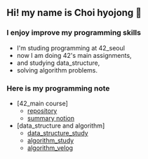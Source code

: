 ## Hi! my name is Choi hyojong 👋

### I enjoy improve my programming skills
- I'm studing programming at 42_seoul
- now I am doing 42's main assignments,
- and studying data_structure, 
- solving algorithm problems.

### Here is my programming note
- [42_main course]
  - [repository](https://github.com/bluedog129/ft_main)
  - [summary notion](https://witty-crime-33b.notion.site/42-ec1426dec942409b8d33a15413eea628)
- [data_structure and algorithm]
  - [data_structure_study](https://github.com/42cadet-data-structure/Data_structure)
  - [algorithm_study](https://github.com/bluedog129/algorithm_study)
  - [algorithm_velog](https://velog.io/@dogit)
